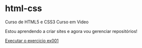 # html-css
 Curso de HTML5 e CSS3 Curso em Video

Estou aprendendo a criar sites e agora vou gerenciar repositórios!


<a href="https://joelcsouza.github.io/html-css/exercicios/ex001/index.html">Executar o exercicio ex001</a>